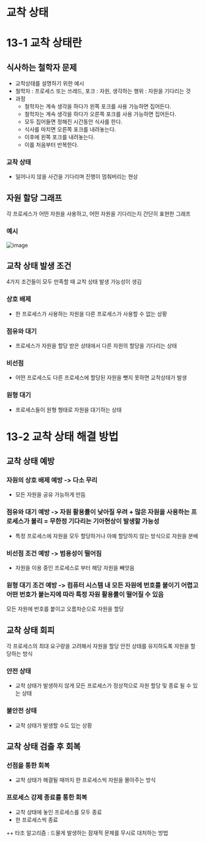 # 교착 상태

# 13-1 교착 상태란
## 식사하는 철학자 문제
  - 교착상태를 설명하기 위한 예시
  - 철학자 : 프로세스 또는 쓰레드, 포크 : 자원, 생각하는 행위 : 자원을 기다리는 것
  - 과정
    - 철학자는 계속 생각을 하다가 왼쪽 포크를 사용 가능하면 집어든다.
    - 철학자는 계속 생각을 하다가 오른쪽 포크를 사용 가능하면 집어든다.
    - 모두 집어들면 정해진 시간동안 식사를 한다.
    - 식사를 마치면 오른쪽 포크를 내려놓는다.
    - 이후에 왼쪽 포크를 내려놓는다.
    - 이를 처음부터 반복한다.
### 교착 상태
  - 일어나지 않을 사건을 기다리며 진행이 멈춰버리는 현상

## 자원 할당 그래프
각 프로세스가 어떤 자원을 사용하고, 어떤 자원을 기다리는지 간단히 표현한 그래프
### 예시
![image](https://github.com/boostcamp-5th-NLP05/cs-study/assets/96599427/3a52f1a9-fe92-4e21-90d1-85f9dfffce72)

## 교착 상태 발생 조건
4가지 조건들이 모두 만족할 때 교착 상태 발생 가능성이 생김
### 상호 배제
  - 한 프로세스가 사용하는 자원을 다른 프로세스가 사용할 수 없는 상황
### 점유와 대기
  - 프로세스가 자원을 할당 받은 상태에서 다른 자원의 할당을 기다리는 상태
### 비선점
  - 어떤 프로세스도 다른 프로세스에 할당된 자원을 뺏지 못하면 교착상태가 발생
### 원형 대기
  - 프로세스들이 원형 형태로 자원을 대기하는 상태

# 13-2 교착 상태 해결 방법
## 교착 상태 예방
### 자원의 상호 배제 예방 -> 다소 무리
  - 모든 자원을 공유 가능하게 만듬
### 점유와 대기 예방 -> 자원 활용률이 낮아질 우려 + 많은 자원을 사용하는 프로세스가 불리 = 무한정 기다리는 기아현상이 발생할 가능성
  - 특정 프로세스에 자원을 모두 할당하거나 아예 할당하지 않는 방식으로 자원을 분배
### 비선점 조건 예방 -> 범용성이 떨어짐
  - 자원을 이용 중인 프로세스로 부터 해당 자원을 빼앗음
### 원형 대기 조건 예방 -> 컴퓨터 시스템 내 모든 자원에 번호를 붙이기 어렵고 어떤 번호가 붙는지에 따라 특정 자원 활용률이 떨어질 수 있음
모든 자원에 번호를 붙이고 오름차순으로 자원을 할당

## 교착 상태 회피
각 프로세스의 최대 요구량을 고려해서 자원을 할당
안전 상태를 유지하도록 자원을 할당하는 방식
### 안전 상태
  - 교착 상태가 발생하지 않게 모든 프로세스가 정상적으로 자원 할당 및 종료 될 수 있는 상태
### 불안전 상태
  - 교착 상태가 발생할 수도 있는 상황

## 교착 상태 검출 후 회복
### 선점을 통한 회복
  - 교착 상태가 해결될 때까지 한 프로세스씩 자원을 몰아주는 방식
### 프로세스 강제 종료를 통한 회복
  - 교착 상태에 놓인 프로세스를 모두 종료
  - 한 프로세스씩 종료

++ 타조 알고리즘 : 드물게 발생하는 잠재적 문제를 무시로 대처하는 방법
